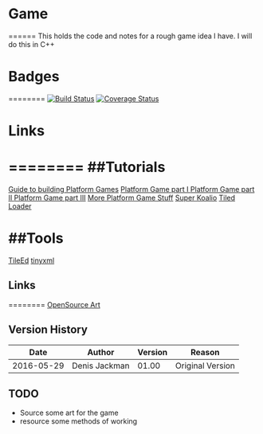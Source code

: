 # Game
======
This holds the code and notes for a rough game idea I have.
I will do this in C++ 

# Badges
========
[![Build Status](https://travis-ci.org/jackmanfamily/Game.svg?branch=master)](https://travis-ci.org/jackmanfamily/Game)
[![Coverage Status](https://coveralls.io/repos/github/jackmanfamily/Game/badge.svg?branch=master)](https://coveralls.io/github/jackmanfamily/Game?branch=master)

# Links 
========
##Tutorials 
========
[Guide to building Platform Games](http://higherorderfun.com/blog/2012/05/20/the-guide-to-implementing-2d-platformers/)
[Platform Game part I  ](http://www.wildbunny.co.uk/blog/2011/12/11/how-to-make-a-2d-platform-game-part-1/)
[Platform Game part II ](http://www.wildbunny.co.uk/blog/2011/12/14/how-to-make-a-2d-platform-game-part-2-collision-detection/)
[Platform Game part III](http://www.wildbunny.co.uk/blog/2011/12/20/how-to-make-a-2d-platform-game-part-3-ladders-and-ai/)
[More Platform Game Stuff](http://www.gamedev.net/page/resources/_/technical/game-programming/the-guide-to-implementing-2d-platformers-r2936)
[Super Koalio](https://www.raywenderlich.com/15230/how-to-make-a-platform-game-like-super-mario-brothers-part-1)
[Tiled Loader](http://usefulgamedev.weebly.com/c-tiled-map-loader.html)

##Tools 
========
[TileEd](http://www.mapeditor.org/)
[tinyxml](http://www.grinninglizard.com/tinyxml/)


## Links 
========
[OpenSource Art](http://opengameart.org/)

## Version History 
|Date |Author|Version|Reason|
|----------|-------------|-----|--------------------------------------|
|2016-05-29|Denis Jackman|01.00|Original Version |

## TODO
* Source some art for the game 
* resource some methods of working 